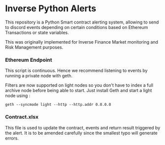 # Inverse Python Alerts

This repository is a Python Smart contract alerting system, allowing to send to discord events depending on certain conditions based on Ethereum Transactions or state variables.

This was originally implemented for Inverse Finance Market monitoring and Risk Management purposes.

### Ethereum Endpoint
This script is continuous. Hence we recommend listening to events by running a private node with geth. 

Filters are now supported on light nodes so you don't have to index a full archive node before being able to start. Just install Geth and start a light node using :

`geth --syncmode light --http --http.addr 0.0.0.0`

### Contract.xlsx
This file is used to update the contract, events and return result triggered by the alert. It is to be amended carefully since the smallest typo will generate errors.
